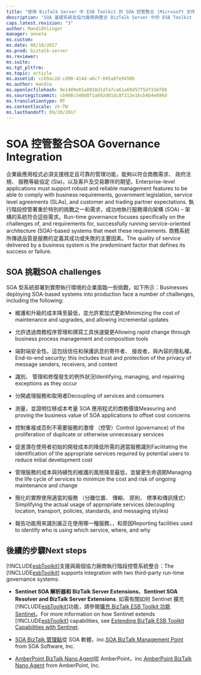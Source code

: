 ```yaml
---
title: "使用 BizTalk Server 中 ESB Toolkit 的 SOA 控管整合 |Microsoft 文件"
description: "SOA 基礎系統及協力廠商與整合 BizTalk Server 中的 ESB Toolkit 的挑戰的清單"
caps.latest.revision: "3"
author: MandiOhlinger
manager: anneta
ms.custom: 
ms.date: 08/10/2017
ms.prod: biztalk-server
ms.reviewer: 
ms.suite: 
ms.tgt_pltfrm: 
ms.topic: article
ms.assetid: ccb5ac2d-cd90-414d-a6c7-045a8fe9450b
ms.author: mandia
ms.openlocfilehash: 9e1489e01a8918d1dfa7ca61a69d57f5d7316f68
ms.sourcegitcommit: cb908c540d8f1a692d01dc8f313e16cb4b4e696d
ms.translationtype: MT
ms.contentlocale: zh-TW
ms.lasthandoff: 09/20/2017
---
```

# <a name="soa-governance-integration"></a><span data-ttu-id="08926-103">SOA 控管整合</span><span class="sxs-lookup"><span data-stu-id="08926-103">SOA Governance Integration</span></span>
<span data-ttu-id="08926-104">企業級應用程式必須支援穩定且可靠的管理功能，能夠以符合商務需求、 政府法規、 服務等級協定 (Sla)，以及客戶及交易夥伴的期望。</span><span class="sxs-lookup"><span data-stu-id="08926-104">Enterprise-level applications must support robust and reliable management features to be able to comply with business requirements, government legislation, service level agreements (SLAs), and customer and trading partner expectations.</span></span> <span data-ttu-id="08926-105">執行階段控管著重於特別的挑戰之一和需求，成功地執行服務導向架構 (SOA) – 架構的系統符合這些需求。</span><span class="sxs-lookup"><span data-stu-id="08926-105">Run-time governance focuses specifically on the challenges of, and requirements for, successfully running service-oriented architecture (SOA)–based systems that meet these requirements.</span></span> <span data-ttu-id="08926-106">商務系統所傳遞品質是服務的定義其成功或失敗的主要因素。</span><span class="sxs-lookup"><span data-stu-id="08926-106">The quality of service delivered by a business system is the predominant factor that defines its success or failure.</span></span>  

## <a name="soa-challenges"></a><span data-ttu-id="08926-107">SOA 挑戰</span><span class="sxs-lookup"><span data-stu-id="08926-107">SOA challenges</span></span>  
 <span data-ttu-id="08926-108">SOA 型系統部署到實際執行環境的企業面臨一些挑戰，如下所示：</span><span class="sxs-lookup"><span data-stu-id="08926-108">Businesses deploying SOA-based systems into production face a number of challenges, including the following:</span></span>  
  
-   <span data-ttu-id="08926-109">維護和升級的成本降至最低，並允許累加式更新</span><span class="sxs-lookup"><span data-stu-id="08926-109">Minimizing the cost of maintenance and upgrades, and allowing incremental updates</span></span>  
  
-   <span data-ttu-id="08926-110">允許透過商務程序管理和撰寫工具快速變更</span><span class="sxs-lookup"><span data-stu-id="08926-110">Allowing rapid change through business process management and composition tools</span></span>  
  
-   <span data-ttu-id="08926-111">端對端安全性。這包括信任和保護訊息的寄件者、 接收者，與內容的隱私權。</span><span class="sxs-lookup"><span data-stu-id="08926-111">End-to-end security; this includes trust and protection of the privacy of message senders, receivers, and content</span></span>  
  
-   <span data-ttu-id="08926-112">識別、 管理和修復發生的例外狀況</span><span class="sxs-lookup"><span data-stu-id="08926-112">Identifying, managing, and repairing exceptions as they occur</span></span>  
  
-   <span data-ttu-id="08926-113">分開處理服務和取用者</span><span class="sxs-lookup"><span data-stu-id="08926-113">Decoupling of services and consumers</span></span>  
  
-   <span data-ttu-id="08926-114">測量，並證明位移成本考量 SOA 應用程式的商務價值</span><span class="sxs-lookup"><span data-stu-id="08926-114">Measuring and proving the business value of SOA applications to offset cost concerns</span></span>  
  
-   <span data-ttu-id="08926-115">控制重複或否則不需要服務的激增 （控管）</span><span class="sxs-lookup"><span data-stu-id="08926-115">Control (governance) of the proliferation of duplicate or otherwise unnecessary services</span></span>  
  
-   <span data-ttu-id="08926-116">促進潛在使用者初始的開發成本的降低所需的適當服務識別</span><span class="sxs-lookup"><span data-stu-id="08926-116">Facilitating the identification of the appropriate services required by potential users to reduce initial development cost</span></span>  
  
-   <span data-ttu-id="08926-117">管理服務的成本與持續性的維護的風險降至最低，並變更生命週期</span><span class="sxs-lookup"><span data-stu-id="08926-117">Managing the life cycle of services to minimize the cost and risk of ongoing maintenance and change</span></span>  
  
-   <span data-ttu-id="08926-118">簡化的實際使用適當的服務 （分離位置、 傳輸、 原則、 標準和傳訊樣式）</span><span class="sxs-lookup"><span data-stu-id="08926-118">Simplifying the actual usage of appropriate services (decoupling location, transport, policies, standards, and messaging styles)</span></span>  
  
-   <span data-ttu-id="08926-119">報告功能用來識別誰正在使用哪一種服務，，和原因</span><span class="sxs-lookup"><span data-stu-id="08926-119">Reporting facilities used to identify who is using which service, where, and why</span></span>  

## <a name="next-steps"></a><span data-ttu-id="08926-120">後續的步驟</span><span class="sxs-lookup"><span data-stu-id="08926-120">Next steps</span></span>
 <span data-ttu-id="08926-121">[!INCLUDE[esbToolkit](../includes/esbtoolkit-md.md)]支援與兩個協力廠商執行階段控管系統整合：</span><span class="sxs-lookup"><span data-stu-id="08926-121">The [!INCLUDE[esbToolkit](../includes/esbtoolkit-md.md)] supports integration with two third-party run-time governance systems:</span></span>  
  
-   <span data-ttu-id="08926-122">**Sentinet SOA 解析器和 BizTalk Server Extensions**。</span><span class="sxs-lookup"><span data-stu-id="08926-122">**Sentinet SOA Resolver and BizTalk Server Extensions**.</span></span> <span data-ttu-id="08926-123">如需有關如何 Sentinet 擴充[!INCLUDE[esbToolkit](../includes/esbtoolkit-md.md)]功能，請參閱[擴充 BizTalk ESB Toolkit 功能 Sentinet](../technical-guides/extending-biztalk-esb-toolkit-capabilities-with-sentinet.md)。</span><span class="sxs-lookup"><span data-stu-id="08926-123">For more information on how Sentinet extends [!INCLUDE[esbToolkit](../includes/esbtoolkit-md.md)] capabilities, see [Extending BizTalk ESB Toolkit Capabilities with Sentinet](../technical-guides/extending-biztalk-esb-toolkit-capabilities-with-sentinet.md).</span></span>
  
-   <span data-ttu-id="08926-124">[SOA BizTalk 管理點](../esb-toolkit/soa-biztalk-management-point.md)從 SOA 軟體，inc.</span><span class="sxs-lookup"><span data-stu-id="08926-124">[SOA BizTalk Management Point](../esb-toolkit/soa-biztalk-management-point.md) from SOA Software, Inc.</span></span>  
  
-   <span data-ttu-id="08926-125">[AmberPoint BizTalk Nano Agent](../esb-toolkit/amberpoint-biztalk-nano-agent.md)從 AmberPoint，inc.</span><span class="sxs-lookup"><span data-stu-id="08926-125">[AmberPoint BizTalk Nano Agent](../esb-toolkit/amberpoint-biztalk-nano-agent.md) from AmberPoint, Inc.</span></span>